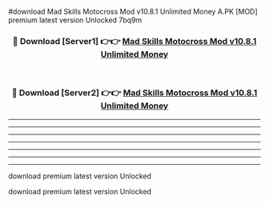 #download Mad Skills Motocross Mod v10.8.1 Unlimited Money A.PK [MOD] premium latest version Unlocked 7bq9m 



<div align="center">
<h3>🔴 Download [Server1] 👉👉 <a href="https://download1apk.web.app/">Mad Skills Motocross Mod v10.8.1 Unlimited Money</a></h3><br>

<h3>🔴 Download [Server2] 👉👉 <a href="https://download1apk.web.app/">Mad Skills Motocross Mod v10.8.1 Unlimited Money</a></h3>
</div>





----------------------------------------------------------

----------------------------------------------------------

----------------------------------------------------------

----------------------------------------------------------

----------------------------------------------------------

----------------------------------------------------------

----------------------------------------------------------

download premium latest version Unlocked

download premium latest version Unlocked
